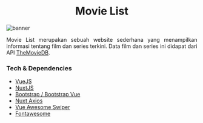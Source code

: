 <h1 align="center">Movie List</h1>

![banner](https://user-images.githubusercontent.com/79355239/147845270-f9b9da92-f99f-4f89-97cd-c87cf3d6ec82.jpg)

<p align="justify">
Movie List merupakan sebuah website sederhana yang menampilkan informasi tentang film dan series terkini. Data film dan series ini didapat dari API <a href="https://www.themoviedb.org/">TheMovieDB</a>.
</p>

### Tech & Dependencies

- [VueJS](https://vuejs.org/)
- [NuxtJS](https://nuxtjs.org/)
- [Bootstrap / Bootstrap Vue](https://getbootstrap.com/docs/4.6/getting-started/introduction/)
- [Nuxt Axios](https://axios.nuxtjs.org/)
- [Vue Awesome Swiper](https://github.surmon.me/vue-awesome-swiper/)
- [Fontawesome](https://fontawesome.com/)
